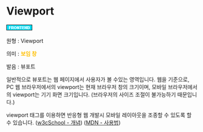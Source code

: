 <d-title>

# Viewport

</d-title>

<d-label>

<d-inner>

![Frontend](../2TAT1C/Label_Frontend.png)

</d-inner>

</d-label>

<d-origin>

원형 : Viewport

</d-origin>

<d-mean>

의미  : <span style="color:#FFBF00; font-weight:bold;">보임 창</span>

</d-mean>

<d-pronunciation>

발음 : 뷰포트

</d-pronunciation>

<d-content>

일반적으로 뷰포트는 웹 페이지에서 사용자가 볼 수있는 영역입니다.
웹을 기준으로, PC 웹 브라우저에서의 viewport는 현재 브라우저 창의 크기이며, 모바일 브라우저에서의 viewport는 기기 화면 크기입니다. (브라우저의 사이즈 조절이 불가능하기 때문입니다.) 

viewport 태그를 이용하면 반응형 웹 개발시 모바일 레이아웃을 조종할 수 있도록 할 수 있습니다.
([w3cSchool - 개념](https://www.w3schools.com/css/css_rwd_viewport.asp))
([MDN - 사용법](https://developer.mozilla.org/ko/docs/Mozilla/Mobile/Viewport_meta_tag))

</d-content>


